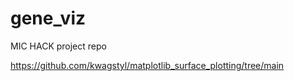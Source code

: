 # gene_viz
MIC HACK project repo


https://github.com/kwagstyl/matplotlib_surface_plotting/tree/main
